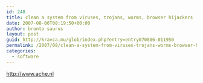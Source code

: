 ```yaml
---
id: 248
title: clean a system from viruses, trojans, worms, browser hijackers
date: 2007-08-06T08:19:50+00:00
author: bronto saurus
layout: post
guid: http://kravca.mu/glob/index.php?entry=entry070806-011950
permalink: /2007/08/clean-a-system-from-viruses-trojans-worms-browser-hijackers/
categories:
  - software
---
```

<a href="http://www.ache.nl" target="_blank" >http://www.ache.nl</a>